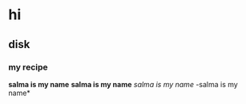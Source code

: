 # hi
## disk
### my recipe
**salma is my name**
__salma is my name__
*salma is my name*
-salma is my name*
